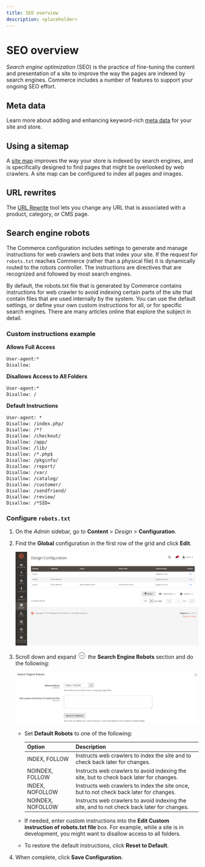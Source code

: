 ```yaml
---
title: SEO overview
description: <placeholder>
---
```

# SEO overview

_Search engine optimization_ (SEO) is the practice of fine-tuning the content and presentation of a site to improve the way the pages are indexed by search engines. Commerce includes a number of features to support your ongoing SEO effort.

## Meta data

Learn more about adding and enhancing keyword-rich [meta data](meta-data.md) for your site and store.

## Using a sitemap

A [site map](sitemap-xml.md) improves the way your store is indexed by search engines, and is specifically designed to find pages that might be overlooked by web crawlers. A site map can be configured to index all pages and images.

## URL rewrites

The [URL Rewrite](url-rewrite.md) tool lets you change any URL that is associated with a product, category, or CMS page.

## Search engine robots

The Commerce configuration includes settings to generate and manage instructions for web crawlers and bots that index your site. If the request for `robots.txt` reaches Commerce (rather than a physical file) it is dynamically routed to the robots controller. The instructions are directives that are recognized and followed by most search engines.

By default, the robots.txt file that is generated by Commerce contains instructions for web crawler to avoid indexing certain parts of the site that contain files that are used internally by the system. You can use the default settings, or define your own custom instructions for all, or for specific search engines. There are many articles online that explore the subject in detail.

### Custom instructions example

**Allows Full Access**

    User-agent:*
    Disallow:

**Disallows Access to All Folders**

    User-agent:*
    Disallow: /

**Default Instructions**

    User-agent: *
    Disallow: /index.php/
    Disallow: /*?
    Disallow: /checkout/
    Disallow: /app/
    Disallow: /lib/
    Disallow: /*.php$
    Disallow: /pkginfo/
    Disallow: /report/
    Disallow: /var/
    Disallow: /catalog/
    Disallow: /customer/
    Disallow: /sendfriend/
    Disallow: /review/
    Disallow: /*SID=

### Configure `robots.txt`

1. On the _Admin_ sidebar, go to **Content** > _Design_ > **Configuration**.

1. Find the **Global** configuration in the first row of the grid and click **Edit**.

    ![Global design configuration](./assets/design-configuration-grid.png)<!-- zoom -->

1. Scroll down and expand ![Expansion selector](../assets/icon-display-expand.png) the **Search Engine Robots** section and do the following:

    ![Design configuration - search engine robots](./assets/design-configuration-search-engine-robots.png)<!-- zoom -->

    - Set **Default Robots** to one of the following:

      |Option| Description|
      |------|------------|
      |INDEX, FOLLOW|Instructs web crawlers to index the site and to check back later for changes.|
      |NOINDEX, FOLLOW|Instructs web crawlers to avoid indexing the site, but to check back later for changes.|
      |INDEX, NOFOLLOW|Instructs web crawlers to index the site once, but to not check back later for changes.|
      |NOINDEX, NOFOLLOW|Instructs web crawlers to avoid indexing the site, and to not check back later for changes.|

    - If needed, enter custom instructions into the **Edit Custom instruction of robots.txt file** box. For example, while a site is in development, you might want to disallow access to all folders.

    - To restore the default instructions, click **Reset to Default**.

1. When complete, click **Save Configuration**.

